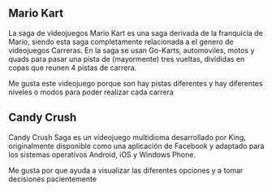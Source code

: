 ## Mario Kart

La saga de videojuegos Mario Kart es una saga derivada de la franquicia de Mario, siendo esta saga completamente relacionada a el genero de videojuegos Carreras. En la saga se usan Go-Karts, automoviles, motos y quads para pasar una pista de (mayormente) tres vueltas, divididas en copas que reunen 4 pistas de carrera.

Me gusta este videojuego porque son hay pistas diferentes y hay diferentes niveles o modos para poder realizar cada carrera

## Candy Crush

Candy Crush Saga es un videojuego multidioma desarrollado por King, originalmente disponible como una aplicación de Facebook y adaptado para los sistemas operativos Android, iOS y Windows Phone.

Me gusta por que ayuda a visualizar las diferentes opciones y a tomar decisiones pacientemente

